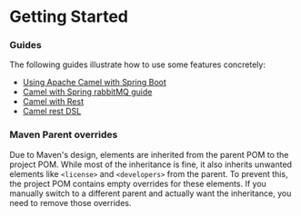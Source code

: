 # Getting Started

### Guides

The following guides illustrate how to use some features concretely:

* [Using Apache Camel with Spring Boot](https://camel.apache.org/camel-spring-boot/latest/spring-boot.html)
* [Camel with Spring rabbitMQ guide](https://camel.apache.org/components/4.8.x/spring-rabbitmq-component.html)
* [Camel with Rest](https://camel.apache.org/components/4.8.x/rest-component.html)
* [Camel rest DSL](https://camel.apache.org/manual/rest-dsl.html)

### Maven Parent overrides

Due to Maven's design, elements are inherited from the parent POM to the project POM.
While most of the inheritance is fine, it also inherits unwanted elements like `<license>` and `<developers>` from the
parent.
To prevent this, the project POM contains empty overrides for these elements.
If you manually switch to a different parent and actually want the inheritance, you need to remove those overrides.

